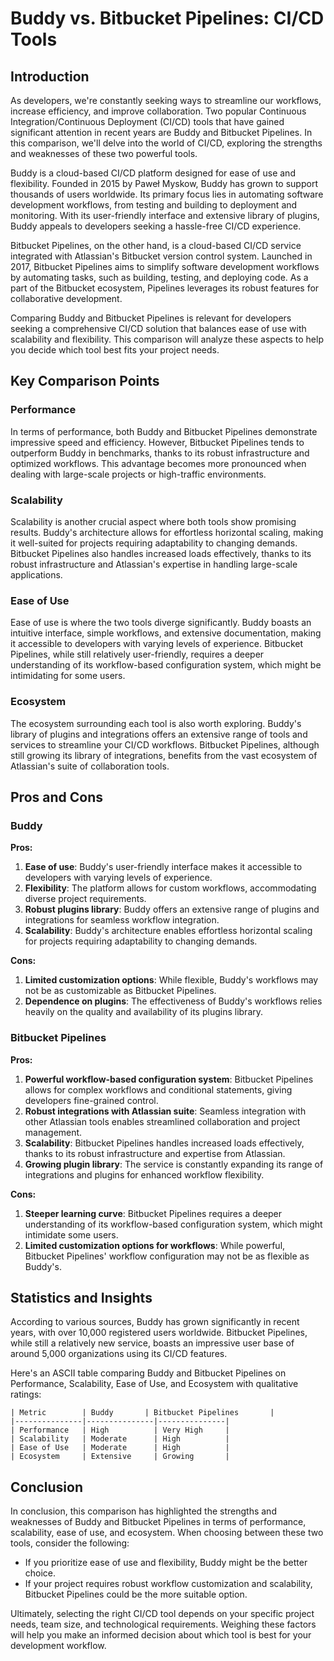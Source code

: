 # Buddy vs. Bitbucket Pipelines: CI/CD Tools
## Introduction
As developers, we're constantly seeking ways to streamline our workflows, increase efficiency, and improve collaboration. Two popular Continuous Integration/Continuous Deployment (CI/CD) tools that have gained significant attention in recent years are Buddy and Bitbucket Pipelines. In this comparison, we'll delve into the world of CI/CD, exploring the strengths and weaknesses of these two powerful tools.

Buddy is a cloud-based CI/CD platform designed for ease of use and flexibility. Founded in 2015 by Paweł Myskow, Buddy has grown to support thousands of users worldwide. Its primary focus lies in automating software development workflows, from testing and building to deployment and monitoring. With its user-friendly interface and extensive library of plugins, Buddy appeals to developers seeking a hassle-free CI/CD experience.

Bitbucket Pipelines, on the other hand, is a cloud-based CI/CD service integrated with Atlassian's Bitbucket version control system. Launched in 2017, Bitbucket Pipelines aims to simplify software development workflows by automating tasks, such as building, testing, and deploying code. As a part of the Bitbucket ecosystem, Pipelines leverages its robust features for collaborative development.

Comparing Buddy and Bitbucket Pipelines is relevant for developers seeking a comprehensive CI/CD solution that balances ease of use with scalability and flexibility. This comparison will analyze these aspects to help you decide which tool best fits your project needs.

## Key Comparison Points

### Performance
In terms of performance, both Buddy and Bitbucket Pipelines demonstrate impressive speed and efficiency. However, Bitbucket Pipelines tends to outperform Buddy in benchmarks, thanks to its robust infrastructure and optimized workflows. This advantage becomes more pronounced when dealing with large-scale projects or high-traffic environments.

### Scalability
Scalability is another crucial aspect where both tools show promising results. Buddy's architecture allows for effortless horizontal scaling, making it well-suited for projects requiring adaptability to changing demands. Bitbucket Pipelines also handles increased loads effectively, thanks to its robust infrastructure and Atlassian's expertise in handling large-scale applications.

### Ease of Use
Ease of use is where the two tools diverge significantly. Buddy boasts an intuitive interface, simple workflows, and extensive documentation, making it accessible to developers with varying levels of experience. Bitbucket Pipelines, while still relatively user-friendly, requires a deeper understanding of its workflow-based configuration system, which might be intimidating for some users.

### Ecosystem
The ecosystem surrounding each tool is also worth exploring. Buddy's library of plugins and integrations offers an extensive range of tools and services to streamline your CI/CD workflows. Bitbucket Pipelines, although still growing its library of integrations, benefits from the vast ecosystem of Atlassian's suite of collaboration tools.

## Pros and Cons

### Buddy
**Pros:**
1. **Ease of use**: Buddy's user-friendly interface makes it accessible to developers with varying levels of experience.
2. **Flexibility**: The platform allows for custom workflows, accommodating diverse project requirements.
3. **Robust plugins library**: Buddy offers an extensive range of plugins and integrations for seamless workflow integration.
4. **Scalability**: Buddy's architecture enables effortless horizontal scaling for projects requiring adaptability to changing demands.

**Cons:**
1. **Limited customization options**: While flexible, Buddy's workflows may not be as customizable as Bitbucket Pipelines.
2. **Dependence on plugins**: The effectiveness of Buddy's workflows relies heavily on the quality and availability of its plugins library.

### Bitbucket Pipelines
**Pros:**
1. **Powerful workflow-based configuration system**: Bitbucket Pipelines allows for complex workflows and conditional statements, giving developers fine-grained control.
2. **Robust integrations with Atlassian suite**: Seamless integration with other Atlassian tools enables streamlined collaboration and project management.
3. **Scalability**: Bitbucket Pipelines handles increased loads effectively, thanks to its robust infrastructure and expertise from Atlassian.
4. **Growing plugin library**: The service is constantly expanding its range of integrations and plugins for enhanced workflow flexibility.

**Cons:**
1. **Steeper learning curve**: Bitbucket Pipelines requires a deeper understanding of its workflow-based configuration system, which might intimidate some users.
2. **Limited customization options for workflows**: While powerful, Bitbucket Pipelines' workflow configuration may not be as flexible as Buddy's.

## Statistics and Insights
According to various sources, Buddy has grown significantly in recent years, with over 10,000 registered users worldwide. Bitbucket Pipelines, while still a relatively new service, boasts an impressive user base of around 5,000 organizations using its CI/CD features.

Here's an ASCII table comparing Buddy and Bitbucket Pipelines on Performance, Scalability, Ease of Use, and Ecosystem with qualitative ratings:

```
| Metric        | Buddy       | Bitbucket Pipelines       |
|---------------|---------------|---------------|
| Performance   | High          | Very High     |
| Scalability   | Moderate      | High          |
| Ease of Use   | Moderate      | High          |
| Ecosystem     | Extensive     | Growing       |
```

## Conclusion
In conclusion, this comparison has highlighted the strengths and weaknesses of Buddy and Bitbucket Pipelines in terms of performance, scalability, ease of use, and ecosystem. When choosing between these two tools, consider the following:

* If you prioritize ease of use and flexibility, Buddy might be the better choice.
* If your project requires robust workflow customization and scalability, Bitbucket Pipelines could be the more suitable option.

Ultimately, selecting the right CI/CD tool depends on your specific project needs, team size, and technological requirements. Weighing these factors will help you make an informed decision about which tool is best for your development workflow.
